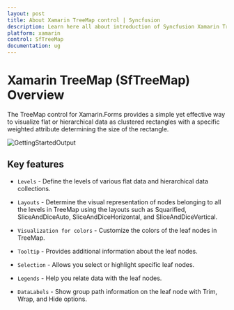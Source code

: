 ```yaml
---
layout: post
title: About Xamarin TreeMap control | Syncfusion
description: Learn here all about introduction of Syncfusion Xamarin TreeMap (SfTreeMap) control, its elements and more.
platform: xamarin
control: SfTreeMap
documentation: ug
---
```


# Xamarin TreeMap (SfTreeMap) Overview

The TreeMap control for Xamarin.Forms provides a simple yet effective way to visualize flat or hierarchical data as clustered rectangles with a specific weighted attribute determining the size of the rectangle.

![GettingStartedOutput](Getting-Started_images/GettingStartedOutput.png)

## Key features

* `Levels` - Define the levels of various flat data and hierarchical data collections.

* `Layouts` - Determine the visual representation of nodes belonging to all the levels in TreeMap using the layouts such as Squarified, SliceAndDiceAuto, SliceAndDiceHorizontal, and SliceAndDiceVertical.

* `Visualization for colors` - Customize the colors of the leaf nodes in TreeMap.

* `Tooltip` - Provides additional information about the leaf nodes.

* `Selection` - Allows you select or highlight specific leaf nodes.

* `Legends` - Help you relate data with the leaf nodes.

* `DataLabels` - Show group path information on the leaf node with Trim, Wrap, and Hide options.

